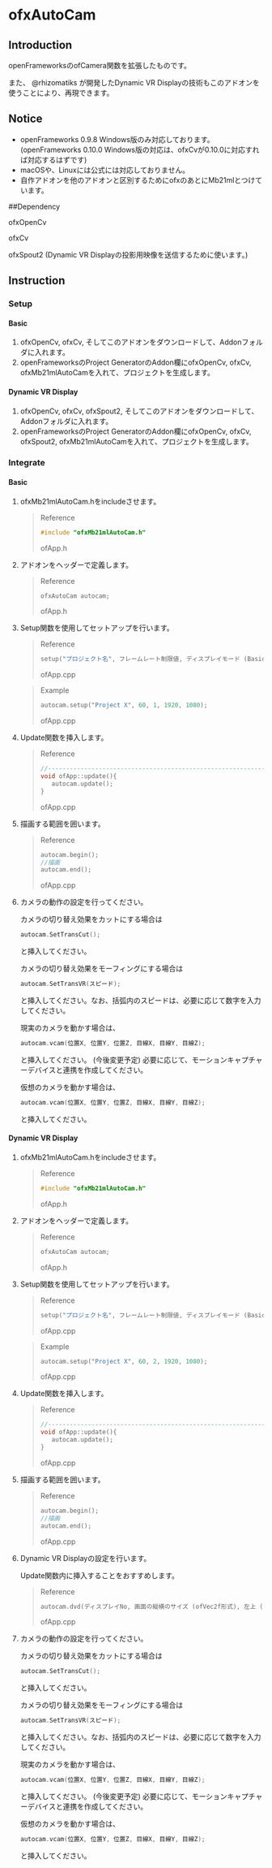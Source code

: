 # ofxAutoCam

## Introduction

openFrameworksのofCamera関数を拡張したものです。

また、 @rhizomatiks が開発したDynamic VR Displayの技術もこのアドオンを使うことにより、再現できます。



## Notice

* openFrameworks 0.9.8 Windows版のみ対応しております。 (openFrameworks 0.10.0 Windows版の対応は、ofxCvが0.10.0に対応すれば対応するはずです)
* macOSや、Linuxには公式には対応しておりません。
* 自作アドオンを他のアドオンと区別するためにofxのあとにMb21mlとつけています。



##Dependency

ofxOpenCv

ofxCv

ofxSpout2 (Dynamic VR Displayの投影用映像を送信するために使います。)



## Instruction

### Setup

#### Basic

1. ofxOpenCv, ofxCv, そしてこのアドオンをダウンロードして、Addonフォルダに入れます。
2. openFrameworksのProject GeneratorのAddon欄にofxOpenCv, ofxCv, ofxMb21mlAutoCamを入れて、プロジェクトを生成します。



#### Dynamic VR Display

1. ofxOpenCv, ofxCv, ofxSpout2, そしてこのアドオンをダウンロードして、Addonフォルダに入れます。
2. openFrameworksのProject GeneratorのAddon欄にofxOpenCv, ofxCv, ofxSpout2, ofxMb21mlAutoCamを入れて、プロジェクトを生成します。



### Integrate

#### Basic

1. ofxMb21mlAutoCam.hをincludeさせます。

   > Reference
   >
   > ```c++
   > #include "ofxMb21mlAutoCam.h"
   > ```
   >
   > ofApp.h

2. アドオンをヘッダーで定義します。

   > Reference
   >
   > ```c++
   > ofxAutoCam autocam;
   > ```
   >
   > ofApp.h

3. Setup関数を使用してセットアップを行います。

   > Reference
   >
   > ```c++
   > setup("プロジェクト名", フレームレート制限値, ディスプレイモード (Basic: 1, Dynamic VR Display: 2), ディスプレイ幅, ディスプレイ高);
   > ```
   >
   > ofApp.cpp

   

   > Example
   >
   > ```c++
   > autocam.setup("Project X", 60, 1, 1920, 1080);
   > ```
   >
   > ofApp.cpp

4. Update関数を挿入します。

   > Reference
   >
   > ```c++
   > //--------------------------------------------------------------
   > void ofApp::update(){
   > 	autocam.update();
   > }
   > ```
   >
   > ofApp.cpp

5. 描画する範囲を囲います。

   > Reference
   >
   > ```c++
   > autocam.begin();
   > //描画
   > autocam.end();
   > ```
   >
   > ofApp.cpp

6. カメラの動作の設定を行ってください。

   カメラの切り替え効果をカットにする場合は

   ```c++
   autocam.SetTransCut();
   ```

   と挿入してください。

   

   カメラの切り替え効果をモーフィングにする場合は

   ```c++
   autocam.SetTransVR(スピード);
   ```

   と挿入してください。なお、括弧内のスピードは、必要に応じて数字を入力してください。

   

   現実のカメラを動かす場合は、

   ```c++
   autocam.vcam(位置X, 位置Y, 位置Z, 目線X, 目線Y, 目線Z);
   ```

   と挿入してください。 (今後変更予定) 必要に応じて、モーションキャプチャーデバイスと連携を作成してください。

   

   仮想のカメラを動かす場合は、

   ```c++
   autocam.vcam(位置X, 位置Y, 位置Z, 目線X, 目線Y, 目線Z);
   ```

   と挿入してください。

   

#### Dynamic VR Display

1. ofxMb21mlAutoCam.hをincludeさせます。

   > Reference
   >
   > ```c++
   > #include "ofxMb21mlAutoCam.h"
   > ```
   >
   > ofApp.h

2. アドオンをヘッダーで定義します。

   > Reference
   >
   > ```c++
   > ofxAutoCam autocam;
   > ```
   >
   > ofApp.h

3. Setup関数を使用してセットアップを行います。

   > Reference
   >
   > ```c++
   > setup("プロジェクト名", フレームレート制限値, ディスプレイモード (Basic: 1, Dynamic VR Display: 2), ディスプレイ幅, ディスプレイ高);
   > ```
   >
   > ofApp.cpp

   

   > Example
   >
   > ```c++
   > autocam.setup("Project X", 60, 2, 1920, 1080);
   > ```
   >
   > ofApp.cpp

4. Update関数を挿入します。

   > Reference
   >
   > ```c++
   > //--------------------------------------------------------------
   > void ofApp::update(){
   > 	autocam.update();
   > }
   > ```
   >
   > ofApp.cpp

5. 描画する範囲を囲います。

   > Reference
   >
   > ```c++
   > autocam.begin();
   > //描画
   > autocam.end();
   > ```
   >
   > ofApp.cpp

6. Dynamic VR Displayの設定を行います。

   Update関数内に挿入することをおすすめします。

   > Reference
   >
   > ```c++
   > autocam.dvd(ディスプレイNo, 画面の縦横のサイズ (ofVec2f形式), 左上 (ofVec3f形式), 右上 (ofVec3f形式), 右下 (ofVec3f形式), 左下 (ofVec3f形式));
   > ```
   >
   > ofApp.cpp

7. カメラの動作の設定を行ってください。

   カメラの切り替え効果をカットにする場合は

   ```c++
   autocam.SetTransCut();
   ```

   と挿入してください。

   

   カメラの切り替え効果をモーフィングにする場合は

   ```c++
   autocam.SetTransVR(スピード);
   ```

   と挿入してください。なお、括弧内のスピードは、必要に応じて数字を入力してください。

   

   現実のカメラを動かす場合は、

   ```c++
   autocam.vcam(位置X, 位置Y, 位置Z, 目線X, 目線Y, 目線Z);
   ```

   と挿入してください。 (今後変更予定) 必要に応じて、モーションキャプチャーデバイスと連携を作成してください。

   

   仮想のカメラを動かす場合は、

   ```c++
   autocam.vcam(位置X, 位置Y, 位置Z, 目線X, 目線Y, 目線Z);
   ```

   と挿入してください。
